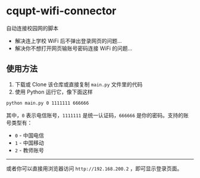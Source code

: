 # cqupt-wifi-connector

自动连接校园网的脚本

- 解决连上学校 WiFi 后不弹出登录网页的问题...
- 解决你不想打开网页输账号密码连接 WiFi 的问题...

## 使用方法

1. 下载或 Clone 该仓库或直接复制 `main.py` 文件里的代码
2. 使用 Python 运行它，像下面这样

```bash
python main.py 0 1111111 666666
```

其中，`0` 表示电信账号，`1111111` 是统一认证码，`666666` 是你的密码。支持的账号类型有：

- `0` - 中国电信
- `1` - 中国移动
- `2` - 教师账号



------

或者你可以直接用浏览器访问 `http://192.168.200.2` ，即可显示登录页面。
